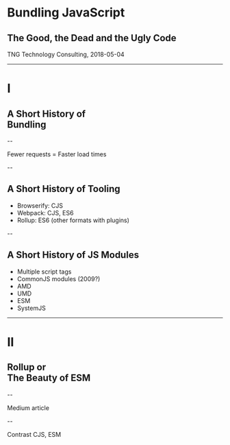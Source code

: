 # Bundling JavaScript
## The Good, the Dead and the Ugly Code

TNG Technology Consulting, 2018-05-04

---

# I
## A Short History of<br>Bundling

--

Fewer requests = Faster load times

<!-- Images: Many loaded libs -> one bundle + times -->

--

## A Short History of Tooling

<!-- als Timeline links mit Box rechts -->

- Browserify: CJS
- Webpack: CJS, ES6
- Rollup: ES6 (other formats with plugins)


--

## A Short History of JS Modules

<!-- als Timeline links mit Box rechts -->

- Multiple script tags
- CommonJS modules (2009?)
- AMD
- UMD
- ESM
- SystemJS

---

# II
## Rollup or<br>The Beauty of ESM

--

Medium article

--

Contrast CJS, ESM
